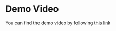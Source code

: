 # Demo Video

You can find the demo video by following [this link](https://drive.google.com/file/d/1EP04aCudOY6_jUxXFNU1vYj3U8iyocCR/view?usp=drive_link)
